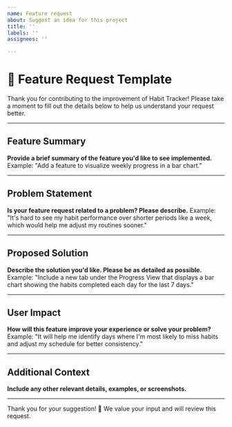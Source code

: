 ```yaml
---
name: Feature request
about: Suggest an idea for this project
title: ''
labels: ''
assignees: ''

---
```


# 🚀 Feature Request Template

Thank you for contributing to the improvement of Habit Tracker! Please take a moment to fill out the details below to help us understand your request better.

---

## **Feature Summary**
**Provide a brief summary of the feature you'd like to see implemented.**
Example: "Add a feature to visualize weekly progress in a bar chart."

---

## **Problem Statement**
**Is your feature request related to a problem? Please describe.**
Example: "It's hard to see my habit performance over shorter periods like a week, which would help me adjust my routines sooner."

---

## **Proposed Solution**
**Describe the solution you'd like. Please be as detailed as possible.**
Example: "Include a new tab under the Progress View that displays a bar chart showing the habits completed each day for the last 7 days."

---


## **User Impact**
**How will this feature improve your experience or solve your problem?**
Example: "It will help me identify days where I'm most likely to miss habits and adjust my schedule for better consistency."

---

## **Additional Context**
**Include any other relevant details, examples, or screenshots.**

---

Thank you for your suggestion! 🙌 We value your input and will review this request.
